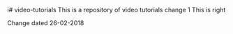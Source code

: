 i# video-tutorials
This is a repository of video tutorials change 1
This is right

Change dated 26-02-2018
